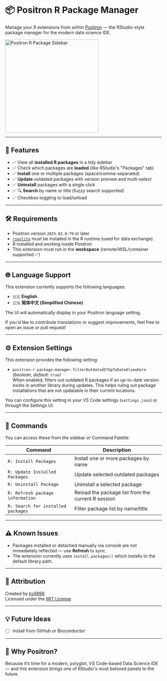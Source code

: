 # 📦 Positron R Package Manager

Manage your R extensions from within [Positron](https://positron.posit.co/) — the RStudio-style package manager for the modern data science IDE.

<img src="https://github.com/user-attachments/assets/5fef4eb8-50b8-4ad1-bdf0-60a1e8c131dd" alt="Positron R Package Sidebar" width="300"/>

---

## 🚀 Features

- ✅ View all **installed R packages** in a tidy sidebar
- ✅ Check which packages are **loaded** (like RStudio's "Packages" tab)
- ✅ **Install** one or multiple packages (space/comma-separated)
- ✅ **Update** outdated packages with version preview and multi-select
- ✅ **Uninstall** packages with a single click
- ✅ 🔍 **Search** by name or title (fuzzy search supported)
- ✅ Checkbox toggling to load/unload

---

## 🛠 Requirements

- Positron version `2025.02.0-79` or later
- [`jsonlite`](https://cran.r-project.org/package=jsonlite) must be installed in the R runtime (used for data exchange).
- R installed and working inside Positron
- This extension must run in the **workspace** (remote/WSL/container supported ✅)

---

## 🌐 Language Support

This extension currently supports the following languages:

- 🇺🇸 **English**
- 🇨🇳 **简体中文 (Simplified Chinese)**

The UI will automatically display in your Positron language setting.  

If you'd like to contribute translations or suggest improvements, feel free to open an issue or pull request!

---

## ⚙️ Extension Settings

This extension provides the following setting:

- `positron-r-package-manager.filterOutdatedIfUpToDateElsewhere`  
  *(boolean, default: `true`)*  
  When enabled, filters out outdated R packages if an up-to-date version exists in another library during updates. This helps ruling out package installations that are not updatable in their current locations.

You can configure this setting in your VS Code settings (`settings.json`) or through the Settings UI.

---

## 📂 Commands

You can access these from the sidebar or Command Palette:

| Command | Description |
|--------|-------------|
| `R: Install Packages` | Install one or more packages by name |
| `R: Update Installed Packages` | Update selected outdated packages |
| `R: Uninstall Package` | Uninstall a selected package |
| `R: Refresh package information` | Reload the package list from the current R session |
| `R: Search for installed packages` | Filter package list by name/title |

---

## ⚠️ Known Issues

- Packages installed or detached manually via console are not immediately reflected — use **Refresh** to sync.
- The extension currently uses `install.packages()` which installs to the default library path.

---

## 🙏 Attribution

Created by [kv9898](https://github.com/kv9898)  
Licensed under the [MIT License](./LICENSE)

---

## 💡 Future Ideas

- [ ] Install from GitHub or Bioconductor

---

## 🧠 Why Positron?

Because it’s time for a modern, polyglot, VS Code-based Data Science IDE — and this extension brings one of RStudio's most beloved panels to the future.
